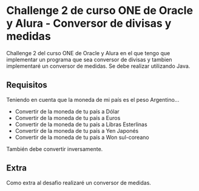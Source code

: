 # Challenge 2 de curso ONE de Oracle y Alura - Conversor de divisas y medidas
 Challenge 2 del curso ONE de Oracle y Alura en el que tengo que implementar un programa que sea conversor de divisas y tambien implementaré un conversor de medidas. Se debe realizar utilizando Java. 
 
## Requisitos

Teniendo en cuenta que la moneda de mi país es el peso Argentino...

 - Convertir de la moneda de tu país a Dólar
 - Convertir de la moneda de tu país  a Euros
 - Convertir de la moneda de tu país  a Libras Esterlinas
 - Convertir de la moneda de tu país  a Yen Japonés
 - Convertir de la moneda de tu país  a Won sul-coreano
 
 También debe convertir inversamente.
 
 ## Extra
 
 Como extra al desafio realizaré un conversor de medidas.
